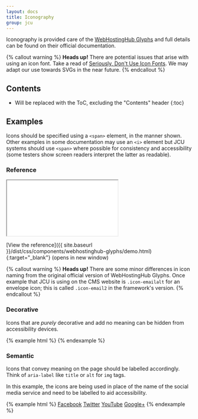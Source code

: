 ```yaml
---
layout: docs
title: Iconography
group: jcu
---
```


Iconography is provided care of the [WebHostingHub
Glyphs](http://www.webhostinghub.com/glyphs/) and full details can be found on
their official documentation.

{% callout warning %}
**Heads up!** There are potential issues that arise with using an icon font.
Take a read of [Seriously, Don't Use Icon
Fonts](http://blog.cloudfour.com/seriously-dont-use-icon-fonts/).  We may
adapt our use towards SVGs in the near future.
{% endcallout %}

## Contents

* Will be replaced with the ToC, excluding the "Contents" header
{:toc}

## Examples

Icons should be specified using a `<span>` element, in the manner shown.  Other
examples in some documentation may use an `<i>` element but JCU systems should
use `<span>` where possible for consistency and accessibility (some testers show
screen readers interpret the latter as readable).

### Reference

<div class="embed-responsive embed-responsive-16by9">
  <iframe class="embed-responsive-item" src="../../dist/css/components/webhostinghub-glyphs/demo.html"></iframe>
</div>

[View the reference]({{ site.baseurl
}}/dist/css/components/webhostinghub-glyphs/demo.html){:target="_blank"} (opens
in new window)

{% callout warning %}
**Heads up!** There are some minor differences in icon naming from the original
official version of WebHostingHub Glyphs.  Once example that JCU is using on the
CMS website is `.icon-emailalt` for an envelope icon; this is called
`.icon-email2` in the framework's version.
{% endcallout %}

### Decorative

Icons that are *purely* decorative and add no meaning can be hidden from
accessibility devices.

{% example html %}
<span class="icon-asterisk" aria-hidden="true"></span>
<span class="icon-plus" aria-hidden="true"></span>
<span class="icon-cloud" aria-hidden="true"></span>
<span class="icon-edit" aria-hidden="true"></span>
<span class="icon-wineglass" aria-hidden="true"></span>
<span class="icon-grid" aria-hidden="true"></span>
{% endexample %}

### Semantic

Icons that convey meaning on the page should be labelled accordingly.  Think of
`aria-label` like `title` or `alt` for `img` tags.

In this example, the icons are being used in place of the name of the social
media service and need to be labelled to aid accessibility.

{% example html %}
<a href="https://www.facebook.com/jamescookuniversity"><span class="sr-only">Facebook</span><span class="icon-circlefacebook" aria-label="Facebook icon"></span></a>
<a href="https://twitter.com/jcu"><span class="sr-only">Twitter</span><span class="icon-circletwitter" aria-label="Twitter icon"></span></a>
<a href="https://www.youtube.com/jamescookuniversity"><span class="sr-only">YouTube</span><span class="icon-youtube" aria-label="YouTube icon"></span></a>
<a href="https://plus.google.com/+jamescookuniversity"><span class="sr-only">Google+</span><span class="icon-circlegoogleplus" aria-label="Google+ icon"></span></a>
{% endexample %}
